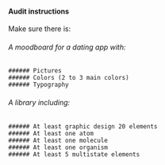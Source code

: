 #### Audit instructions

Make sure there is: 

###### A moodboard for a dating app with:
    ###### Pictures
    ###### Colors (2 to 3 main colors)
    ###### Typography
###### A library including:
    ###### At least graphic design 20 elements
    ###### At least one atom
    ###### At least one molecule
    ###### At least one organism
    ###### At least 5 multistate elements
